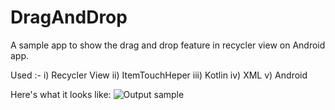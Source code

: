 # DragAndDrop

A sample app to show the drag and drop feature in recycler view on Android app. 

Used :-
    i)   Recycler View
    ii)  ItemTouchHeper
    iii) Kotlin
    iv)  XML
    v)   Android
    
    
 Here's what it looks like:
![Output sample](https://j.gifs.com/r8G7kk.gif)
